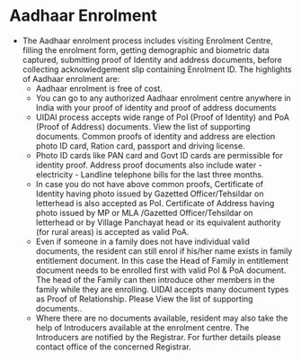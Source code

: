 # Aadhaar Enrolment

- The Aadhaar enrolment process includes visiting Enrolment Centre, filling the enrolment form, getting demographic and biometric data captured, submitting proof of Identity and address documents, before collecting acknowledgement slip containing Enrolment ID. The highlights of Aadhaar enrolment are:
  - Aadhaar enrolment is free of cost.
  - You can go to any authorized Aadhaar enrolment centre anywhere in India with your proof of identity and proof of address documents
  - UIDAI process accepts wide range of PoI (Proof of Identity) and PoA (Proof of Address) documents. View the list of supporting documents. Common proofs of identity and address are election photo ID card, Ration card, passport and driving license.
  - Photo ID cards like PAN card and Govt ID cards are permissible for identity proof. Address proof documents also include water - electricity - Landline telephone bills for the last three months.
  - In case you do not have above common proofs, Certificate of Identity having photo issued by Gazetted Officer/Tehsildar on letterhead is also accepted as PoI. Certificate of Address having photo issued by MP or MLA /Gazetted Officer/Tehsildar on letterhead or by Village Panchayat head or its equivalent authority (for rural areas) is accepted as valid PoA.
  - Even if someone in a family does not have individual valid documents, the resident can still enrol if his/her name exists in family entitlement document. In this case the Head of Family in entitlement document needs to be enrolled first with valid PoI & PoA document. The head of the Family can then introduce other members in the family while they are enrolling. UIDAI accepts many document types as Proof of Relationship. Please View the list of supporting documents..
  - Where there are no documents available, resident may also take the help of Introducers available at the enrolment centre. The Introducers are notified by the Registrar. For further details please contact office of the concerned Registrar.
